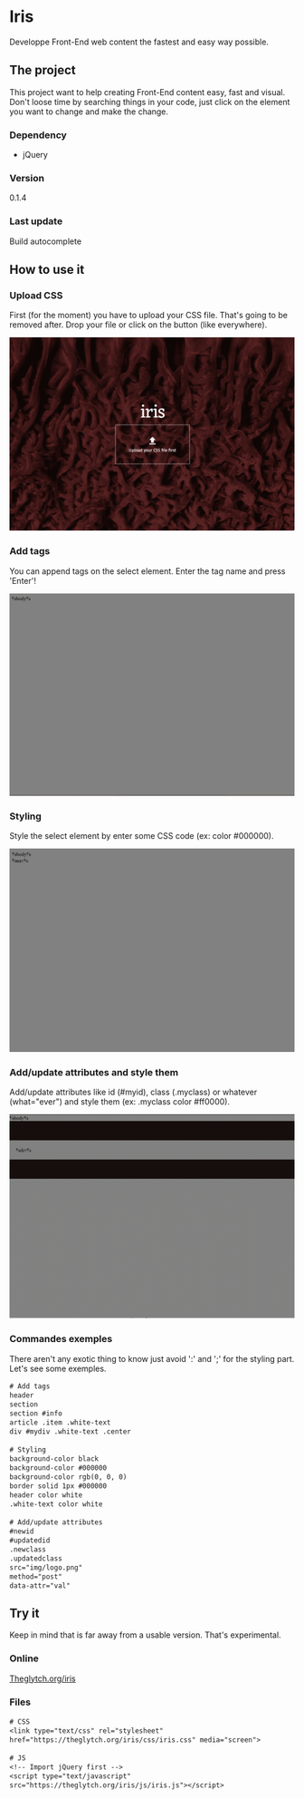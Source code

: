 # Iris
Developpe Front-End web content the fastest and easy way possible.


## The project
This project want to help creating Front-End content easy, fast and visual. Don't loose time by searching things in your code, just click on the element you want to change and make the change.


### Dependency
* jQuery


### Version
0.1.4

### Last update
Build autocomplete


## How to use it
### Upload CSS
First (for the moment) you have to upload your CSS file. That's going to be removed after. 
Drop your file or click on the button (like everywhere).

![Iris - Upload CSS](https://github.com/Theglytch/Iris/blob/master/gif/drop.gif)


### Add tags
You can append tags on the select element. Enter the tag name and press 'Enter'!

![Iris - Add tags](https://github.com/Theglytch/Iris/blob/master/gif/instance.gif)


### Styling
Style the select element by enter some CSS code (ex: color #000000).

![Iris - Styling](https://github.com/Theglytch/Iris/blob/master/gif/styling.gif)


### Add/update attributes and style them
Add/update attributes like id (#myid), class (.myclass) or whatever (what="ever") and style them (ex: .myclass color #ff0000).

![Iris - Add class and styling](https://github.com/Theglytch/Iris/blob/master/gif/addclass-styling.gif)


### Commandes exemples
There aren't any exotic thing to know just avoid ':' and ';' for the styling part. 
Let's see some exemples.

```
# Add tags
header
section
section #info
article .item .white-text
div #mydiv .white-text .center

# Styling
background-color black
background-color #000000
background-color rgb(0, 0, 0)
border solid 1px #000000
header color white
.white-text color white

# Add/update attributes
#newid
#updatedid
.newclass
.updatedclass
src="img/logo.png"
method="post"
data-attr="val"
```


## Try it
Keep in mind that is far away from a usable version. That's experimental.

### Online
[Theglytch.org/iris](https://theglytch.org/iris/)

### Files
```
# CSS
<link type="text/css" rel="stylesheet" href="https://theglytch.org/iris/css/iris.css" media="screen">

# JS
<!-- Import jQuery first -->
<script type="text/javascript" src="https://theglytch.org/iris/js/iris.js"></script>
```

